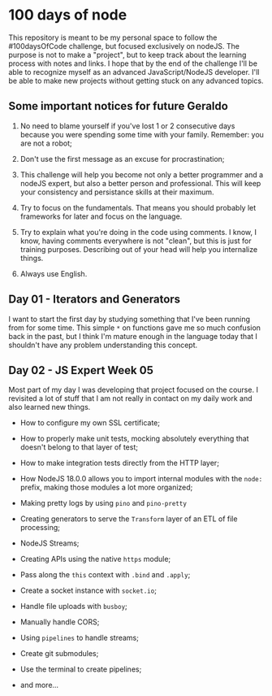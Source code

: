 # 100 days of node

This repository is meant to be my personal space to follow the #100daysOfCode challenge, but focused exclusively on nodeJS. The purpose is not to make a "project", but to keep track about the learning process with notes and links.
I hope that by the end of the challenge I'll be able to recognize myself as an advanced JavaScript/NodeJS developer. I'll be able to make new projects without getting stuck on any advanced topics.

## Some important notices for future Geraldo

1. No need to blame yourself if you've lost 1 or 2 consecutive days because you were spending some time with your family. Remember: you are not a robot;

2. Don't use the first message as an excuse for procrastination;

3. This challenge will help you become not only a better programmer and a nodeJS expert, but also a better person and professional. This will keep your consistency and persistance skills at their maximum.

4. Try to focus on the fundamentals. That means you should probably let frameworks for later and focus on the language.

5. Try to explain what you're doing in the code using comments. I know, I know, having comments everywhere is not "clean", but this is just for training purposes. Describing out of your head will help you internalize things.

6. Always use English.

## Day 01 - Iterators and Generators

I want to start the first day by studying something that I've been running from for some time. This simple `*` on functions gave me so much confusion back in the past, but I think I'm mature enough in the language today that I shouldn't have any problem understanding this concept.

## Day 02 - JS Expert Week 05

Most part of my day I was developing that project focused on the course. I revisited a lot of stuff that I am not really in contact on my daily work and also learned new things.

- How to configure my own SSL certificate;

- How to properly make unit tests, mocking absolutely everything that doesn't belong to that layer of test;

- How to make integration tests directly from the HTTP layer;

- How NodeJS 18.0.0 allows you to import internal modules with the `node:` prefix, making those modules a lot more organized;

- Making pretty logs by using `pino` and `pino-pretty`

- Creating generators to serve the `Transform` layer of an ETL of file processing;

- NodeJS Streams;

- Creating APIs using the native `https` module;

- Pass along the `this` context with `.bind` and `.apply`;

- Create a socket instance with `socket.io`;

- Handle file uploads with `busboy`;

- Manually handle CORS;

- Using `pipelines` to handle streams;

- Create git submodules;

- Use the terminal to create pipelines;

- and more...
